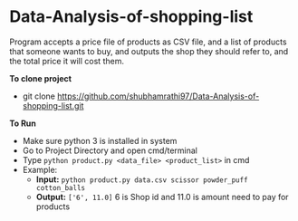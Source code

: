 # Data-Analysis-of-shopping-list
Program accepts a price file of products as CSV file, and a list of products that someone wants to buy, and outputs the shop they should refer to, and the total price it will cost them.

**To clone project**
* git clone https://github.com/shubhamrathi97/Data-Analysis-of-shopping-list.git

**To Run**
* Make sure python 3 is installed in system
* Go to Project Directory and open cmd/terminal
* Type `python product.py <data_file> <product_list>` in cmd
* Example: 
  *  **Input:** `python product.py data.csv scissor powder_puff cotton_balls`
  *  **Output:** `['6', 11.0]` 
  			6 is Shop id and 11.0 is amount need to pay for products 
